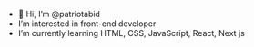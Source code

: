 - 👋 Hi, I’m @patriotabid
-  I’m interested in front-end developer
-  I’m currently learning HTML, CSS, JavaScript, React, Next js

<!---
patriotabid/patriotabid is a ✨ special ✨ repository because its `README.md` (this file) appears on your GitHub profile.
You can click the Preview link to take a look at your changes.
--->
